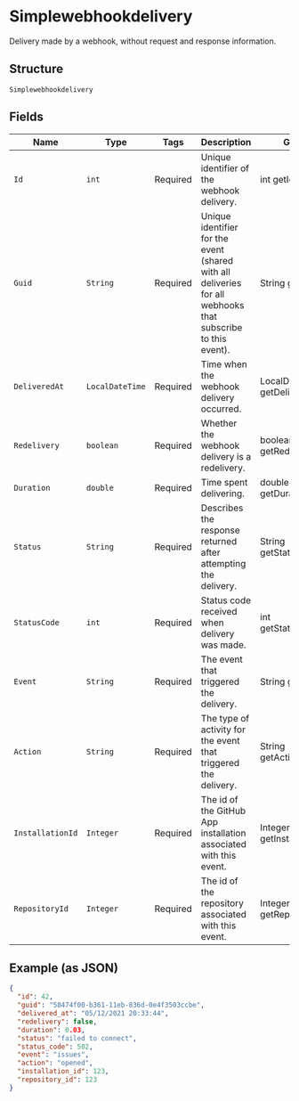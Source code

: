 
# Simplewebhookdelivery

Delivery made by a webhook, without request and response information.

## Structure

`Simplewebhookdelivery`

## Fields

| Name | Type | Tags | Description | Getter | Setter |
|  --- | --- | --- | --- | --- | --- |
| `Id` | `int` | Required | Unique identifier of the webhook delivery. | int getId() | setId(int id) |
| `Guid` | `String` | Required | Unique identifier for the event (shared with all deliveries for all webhooks that subscribe to this event). | String getGuid() | setGuid(String guid) |
| `DeliveredAt` | `LocalDateTime` | Required | Time when the webhook delivery occurred. | LocalDateTime getDeliveredAt() | setDeliveredAt(LocalDateTime deliveredAt) |
| `Redelivery` | `boolean` | Required | Whether the webhook delivery is a redelivery. | boolean getRedelivery() | setRedelivery(boolean redelivery) |
| `Duration` | `double` | Required | Time spent delivering. | double getDuration() | setDuration(double duration) |
| `Status` | `String` | Required | Describes the response returned after attempting the delivery. | String getStatus() | setStatus(String status) |
| `StatusCode` | `int` | Required | Status code received when delivery was made. | int getStatusCode() | setStatusCode(int statusCode) |
| `Event` | `String` | Required | The event that triggered the delivery. | String getEvent() | setEvent(String event) |
| `Action` | `String` | Required | The type of activity for the event that triggered the delivery. | String getAction() | setAction(String action) |
| `InstallationId` | `Integer` | Required | The id of the GitHub App installation associated with this event. | Integer getInstallationId() | setInstallationId(Integer installationId) |
| `RepositoryId` | `Integer` | Required | The id of the repository associated with this event. | Integer getRepositoryId() | setRepositoryId(Integer repositoryId) |

## Example (as JSON)

```json
{
  "id": 42,
  "guid": "58474f00-b361-11eb-836d-0e4f3503ccbe",
  "delivered_at": "05/12/2021 20:33:44",
  "redelivery": false,
  "duration": 0.03,
  "status": "failed to connect",
  "status_code": 502,
  "event": "issues",
  "action": "opened",
  "installation_id": 123,
  "repository_id": 123
}
```

